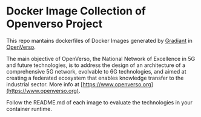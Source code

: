 # Docker Image Collection of Openverso Project

This repo mantains dockerfiles of Docker Images generated by [Gradiant](https://www.gradiant.org) in [OpenVerso](https://www.openverso.org/).

The main objective of OpenVerso, the National Network of Excellence in 5G and future technologies, is to address the design of an architecture of a comprehensive 5G network, evolvable to 6G technologies, and aimed at creating a federated ecosystem that enables knowledge transfer to the industrial sector. More info at [https://www.openverso.org](https://www.openverso.org).

Follow the README.md of each image to evaluate the technologies in your container runtime.